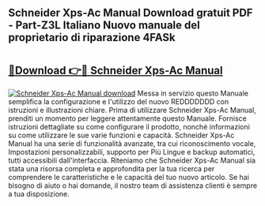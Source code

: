 ## Schneider Xps-Ac Manual Download gratuit PDF - Part-Z3L Italiano Nuovo manuale del proprietario di riparazione 4FASk

# <h2><a href="http://dffctq4.blite.top/?on=Schneider+Xps-Ac+Manual">🔗Download 👉🔴 Schneider Xps-Ac Manual</a></h2>

[![Schneider Xps-Ac Manual download](https://i.imgur.com/lujVjoI.png)](http://dffctq4.blite.top/?on=Schneider+Xps-Ac+Manual)
Messa in servizio questo Manuale semplifica la configurazione e l'utilizzo del nuovo REDDDDDDD con istruzioni e illustrazioni chiare. Prima di utilizzare Schneider Xps-Ac Manual, prenditi un momento per leggere attentamente questo Manuale. Fornisce istruzioni dettagliate su come configurare il prodotto, nonché informazioni su come utilizzare le sue varie funzioni e capacità. Schneider Xps-Ac Manual ha una serie di funzionalità avanzate, tra cui riconoscimento vocale, Impostazioni personalizzabili, supporto per Più Lingue e backup automatici, tutti accessibili dall'interfaccia. Riteniamo che Schneider Xps-Ac Manual sia stata una risorsa completa e approfondita per la tua ricerca per comprendere le caratteristiche e le capacità del tuo nuovo articolo. Se hai bisogno di aiuto o hai domande, il nostro team di assistenza clienti è sempre a tua disposizione.
